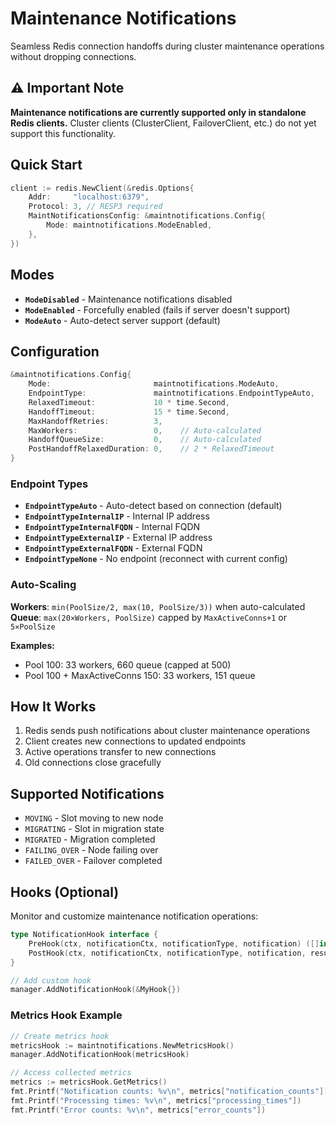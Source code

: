 # Maintenance Notifications

Seamless Redis connection handoffs during cluster maintenance operations without dropping connections.

## ⚠️ **Important Note**
**Maintenance notifications are currently supported only in standalone Redis clients.** Cluster clients (ClusterClient, FailoverClient, etc.) do not yet support this functionality.

## Quick Start

```go
client := redis.NewClient(&redis.Options{
    Addr:     "localhost:6379",
    Protocol: 3, // RESP3 required
	MaintNotificationsConfig: &maintnotifications.Config{
        Mode: maintnotifications.ModeEnabled,
    },
})
```

## Modes

- **`ModeDisabled`** - Maintenance notifications disabled
- **`ModeEnabled`** - Forcefully enabled (fails if server doesn't support)
- **`ModeAuto`** - Auto-detect server support (default)

## Configuration

```go
&maintnotifications.Config{
    Mode:                       maintnotifications.ModeAuto,
    EndpointType:               maintnotifications.EndpointTypeAuto,
    RelaxedTimeout:             10 * time.Second,
    HandoffTimeout:             15 * time.Second,
    MaxHandoffRetries:          3,
    MaxWorkers:                 0,    // Auto-calculated
    HandoffQueueSize:           0,    // Auto-calculated
    PostHandoffRelaxedDuration: 0,    // 2 * RelaxedTimeout
}
```

### Endpoint Types

- **`EndpointTypeAuto`** - Auto-detect based on connection (default)
- **`EndpointTypeInternalIP`** - Internal IP address
- **`EndpointTypeInternalFQDN`** - Internal FQDN
- **`EndpointTypeExternalIP`** - External IP address
- **`EndpointTypeExternalFQDN`** - External FQDN
- **`EndpointTypeNone`** - No endpoint (reconnect with current config)

### Auto-Scaling

**Workers**: `min(PoolSize/2, max(10, PoolSize/3))` when auto-calculated
**Queue**: `max(20×Workers, PoolSize)` capped by `MaxActiveConns+1` or `5×PoolSize`

**Examples:**
- Pool 100: 33 workers, 660 queue (capped at 500)
- Pool 100 + MaxActiveConns 150: 33 workers, 151 queue

## How It Works

1. Redis sends push notifications about cluster maintenance operations
2. Client creates new connections to updated endpoints
3. Active operations transfer to new connections
4. Old connections close gracefully

## Supported Notifications

- `MOVING` - Slot moving to new node
- `MIGRATING` - Slot in migration state
- `MIGRATED` - Migration completed
- `FAILING_OVER` - Node failing over
- `FAILED_OVER` - Failover completed

## Hooks (Optional)

Monitor and customize maintenance notification operations:

```go
type NotificationHook interface {
    PreHook(ctx, notificationCtx, notificationType, notification) ([]interface{}, bool)
    PostHook(ctx, notificationCtx, notificationType, notification, result)
}

// Add custom hook
manager.AddNotificationHook(&MyHook{})
```

### Metrics Hook Example

```go
// Create metrics hook
metricsHook := maintnotifications.NewMetricsHook()
manager.AddNotificationHook(metricsHook)

// Access collected metrics
metrics := metricsHook.GetMetrics()
fmt.Printf("Notification counts: %v\n", metrics["notification_counts"])
fmt.Printf("Processing times: %v\n", metrics["processing_times"])
fmt.Printf("Error counts: %v\n", metrics["error_counts"])
```
